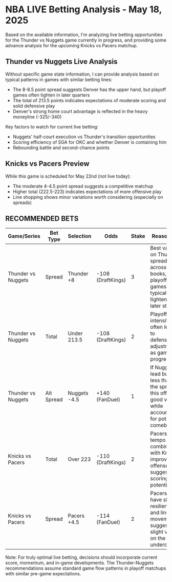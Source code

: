 # NBA LIVE Betting Analysis - May 18, 2025

Based on the available information, I'm analyzing live betting opportunities for the Thunder vs Nuggets game currently in progress, and providing some advance analysis for the upcoming Knicks vs Pacers matchup.

## Thunder vs Nuggets Live Analysis

Without specific game state information, I can provide analysis based on typical patterns in games with similar betting lines:

- The 8-8.5 point spread suggests Denver has the upper hand, but playoff games often tighten in later quarters
- The total of 213.5 points indicates expectations of moderate scoring and solid defensive play
- Denver's strong home court advantage is reflected in the heavy moneyline (-325/-340)

Key factors to watch for current live betting:
- Nuggets' half-court execution vs Thunder's transition opportunities
- Scoring efficiency of SGA for OKC and whether Denver is containing him
- Rebounding battle and second-chance points

## Knicks vs Pacers Preview

While this game is scheduled for May 22nd (not live today):
- The moderate 4-4.5 point spread suggests a competitive matchup
- Higher total (222.5-223) indicates expectations of more offensive play
- Line shopping shows minor variations worth considering (especially on spreads)

## RECOMMENDED BETS

| Game/Series | Bet Type | Selection | Odds | Stake | Reasoning |
|-------------|----------|-----------|------|-------|-----------|
| Thunder vs Nuggets | Spread | Thunder +8 | -108 (DraftKings) | 3 | Best value on Thunder spread across books, playoff games typically tighten in later stages |
| Thunder vs Nuggets | Total | Under 213.5 | -108 (DraftKings) | 2 | Playoff intensity often leads to defensive adjustments as games progress |
| Thunder vs Nuggets | Alt Spread | Nuggets -4.5 | +140 (FanDuel) | 1 | If Nuggets lead but by less than the spread, this offers good value while accounting for potential comeback |  
| Knicks vs Pacers | Total | Over 223 | -110 (DraftKings) | 2 | Pacers' up-tempo style combined with Knicks' improving offense suggests scoring potential |
| Knicks vs Pacers | Spread | Pacers +4.5 | -114 (FanDuel) | 2 | Pacers have shown resilience and line movement suggests slight value on the underdog |

Note: For truly optimal live betting, decisions should incorporate current score, momentum, and in-game developments. The Thunder-Nuggets recommendations assume standard game flow patterns in playoff matchups with similar pre-game expectations.